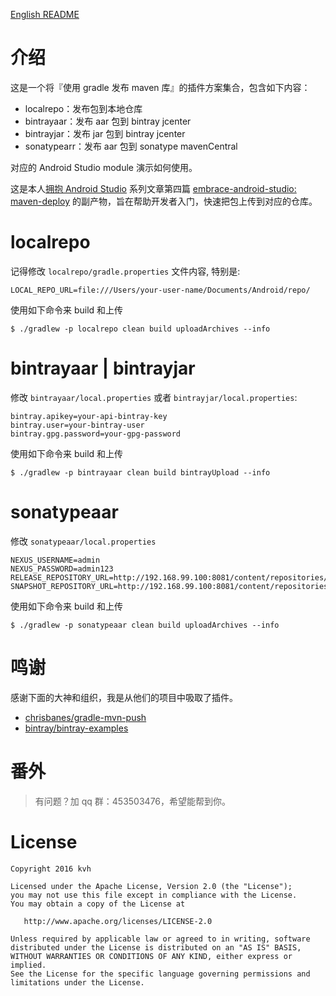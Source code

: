 [English README](README.md)

# 介绍
这是一个将『使用 gradle 发布 maven 库』的插件方案集合，包含如下内容：

* localrepo：发布包到本地仓库
* bintrayaar：发布 aar 包到 bintray jcenter
* bintrayjar：发布 jar 包到 bintray jcenter
* sonatypearr：发布 aar 包到 sonatype mavenCentral

对应的 Android Studio module 演示如何使用。

这是本人[拥抱 Android Studio](http://kvh.io/tags/EmbraceAndroidStudio/) 系列文章第四篇 [embrace-android-studio: maven-deploy](http://kvh.io/2016/01/20/embrace-android-studio-maven-deploy/) 的副产物，旨在帮助开发者入门，快速把包上传到对应的仓库。


# localrepo

记得修改 `localrepo/gradle.properties` 文件内容, 特别是:

```
LOCAL_REPO_URL=file:///Users/your-user-name/Documents/Android/repo/
```

使用如下命令来 build 和上传

```
$ ./gradlew -p localrepo clean build uploadArchives --info
```

# bintrayaar | bintrayjar
修改 `bintrayaar/local.properties` 或者 `bintrayjar/local.properties`:

```
bintray.apikey=your-api-bintray-key
bintray.user=your-bintray-user
bintray.gpg.password=your-gpg-password
```

使用如下命令来 build 和上传

```
$ ./gradlew -p bintrayaar clean build bintrayUpload --info
```

# sonatypeaar

修改 `sonatypeaar/local.properties`

```
NEXUS_USERNAME=admin
NEXUS_PASSWORD=admin123
RELEASE_REPOSITORY_URL=http://192.168.99.100:8081/content/repositories/releases
SNAPSHOT_REPOSITORY_URL=http://192.168.99.100:8081/content/repositories/snapshots
```
使用如下命令来 build 和上传

```
$ ./gradlew -p sonatypeaar clean build uploadArchives --info
```

# 鸣谢
感谢下面的大神和组织，我是从他们的项目中吸取了插件。

* [chrisbanes/gradle-mvn-push](https://github.com/chrisbanes/gradle-mvn-push)
* [bintray/bintray-examples](https://github.com/bintray/bintray-examples)

# 番外

> 有问题？加 qq 群：453503476，希望能帮到你。

# License

    Copyright 2016 kvh

    Licensed under the Apache License, Version 2.0 (the "License");
    you may not use this file except in compliance with the License.
    You may obtain a copy of the License at

       http://www.apache.org/licenses/LICENSE-2.0

    Unless required by applicable law or agreed to in writing, software
    distributed under the License is distributed on an "AS IS" BASIS,
    WITHOUT WARRANTIES OR CONDITIONS OF ANY KIND, either express or implied.
    See the License for the specific language governing permissions and
    limitations under the License.